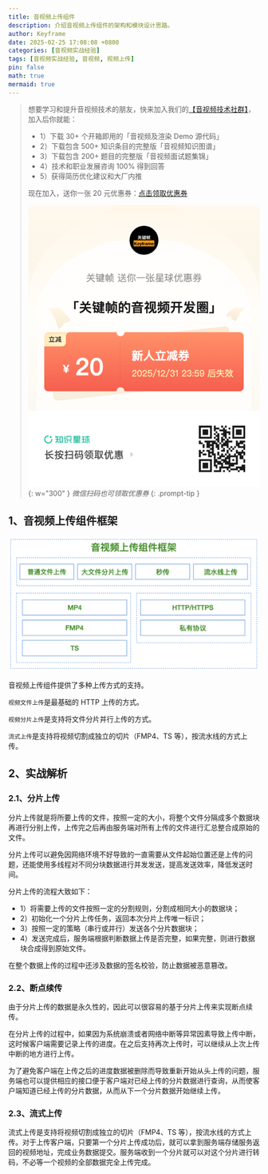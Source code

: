 ```yaml
---
title: 音视频上传组件
description: 介绍音视频上传组件的架构和模块设计思路。
author: Keyframe
date: 2025-02-25 17:08:08 +0800
categories: [音视频实战经验]
tags: [音视频实战经验, 音视频, 视频上传]
pin: false
math: true
mermaid: true
---
```


>想要学习和提升音视频技术的朋友，快来加入我们的<a href="https://t.zsxq.com/jRprT" target="_blank" rel="noopener noreferrer">【音视频技术社群】</a>，加入后你就能：
>
>- 1）下载 30+ 个开箱即用的「音视频及渲染 Demo 源代码」
>- 2）下载包含 500+ 知识条目的完整版「音视频知识图谱」
>- 3）下载包含 200+ 题目的完整版「音视频面试题集锦」
>- 4）技术和职业发展咨询 100% 得到回答
>- 5）获得简历优化建议和大厂内推
>  
>现在加入，送你一张 20 元优惠券：<a href="https://t.zsxq.com/jRprT" target="_blank" rel="noopener noreferrer">点击领取优惠券</a>
>
>![知识星球新人优惠券](assets/img/keyframe-zsxq-coupon.png){: w="300" }
>_微信扫码也可领取优惠券_
{: .prompt-tip }

## 1、音视频上传组件框架


![](assets/resource/av-experience/video-upload-kit-1.png)



音视频上传组件提供了多种上传方式的支持。

`视频文件上传`是最基础的 HTTP 上传的方式。

`视频分片上传`是支持将文件分片并行上传的方式。

`流式上传`是支持将视频切割成独立的切片（FMP4、TS 等），按流水线的方式上传。


## 2、实战解析


### 2.1、分片上传

分片上传就是将所要上传的文件，按照一定的大小，将整个文件分隔成多个数据块再进行分别上传，上传完之后再由服务端对所有上传的文件进行汇总整合成原始的文件。

分片上传可以避免因网络环境不好导致的一直需要从文件起始位置还是上传的问题，还能使用多线程对不同分块数据进行并发发送，提高发送效率，降低发送时间。

分片上传的流程大致如下：

- 1）将需要上传的文件按照一定的分割规则，分割成相同大小的数据块；
- 2）初始化一个分片上传任务，返回本次分片上传唯一标识；
- 3）按照一定的策略（串行或并行）发送各个分片数据块；
- 4）发送完成后，服务端根据判断数据上传是否完整，如果完整，则进行数据块合成得到原始文件。

在整个数据上传的过程中还涉及数据的签名校验，防止数据被恶意篡改。


### 2.2、断点续传

由于分片上传的数据是永久性的，因此可以很容易的基于分片上传来实现断点续传。

在分片上传的过程中，如果因为系统崩溃或者网络中断等异常因素导致上传中断，这时候客户端需要记录上传的进度。在之后支持再次上传时，可以继续从上次上传中断的地方进行上传。

为了避免客户端在上传之后的进度数据被删除而导致重新开始从头上传的问题，服务端也可以提供相应的接口便于客户端对已经上传的分片数据进行查询，从而使客户端知道已经上传的分片数据，从而从下一个分片数据开始继续上传。




### 2.3、流式上传


流式上传是支持将视频切割成独立的切片（FMP4、TS 等），按流水线的方式上传。对于上传客户端，只要第一个分片上传成功后，就可以拿到服务端存储服务返回的视频地址，完成业务数据提交。服务端收到一个分片就可以对这个分片进行转码，不必等一个视频的全部数据完全上传完成。


